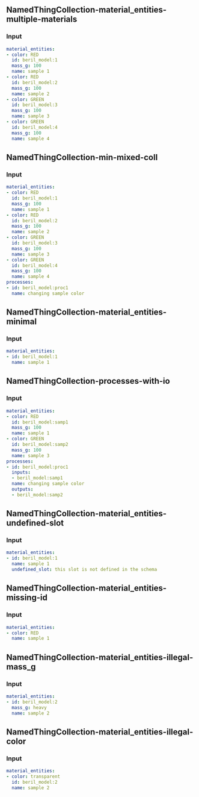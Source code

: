 ## NamedThingCollection-material_entities-multiple-materials
### Input
```yaml
material_entities:
- color: RED
  id: beril_model:1
  mass_g: 100
  name: sample 1
- color: RED
  id: beril_model:2
  mass_g: 100
  name: sample 2
- color: GREEN
  id: beril_model:3
  mass_g: 100
  name: sample 3
- color: GREEN
  id: beril_model:4
  mass_g: 100
  name: sample 4

```
## NamedThingCollection-min-mixed-coll
### Input
```yaml
material_entities:
- color: RED
  id: beril_model:1
  mass_g: 100
  name: sample 1
- color: RED
  id: beril_model:2
  mass_g: 100
  name: sample 2
- color: GREEN
  id: beril_model:3
  mass_g: 100
  name: sample 3
- color: GREEN
  id: beril_model:4
  mass_g: 100
  name: sample 4
processes:
- id: beril_model:proc1
  name: changing sample color

```
## NamedThingCollection-material_entities-minimal
### Input
```yaml
material_entities:
- id: beril_model:1
  name: sample 1

```
## NamedThingCollection-processes-with-io
### Input
```yaml
material_entities:
- color: RED
  id: beril_model:samp1
  mass_g: 100
  name: sample 1
- color: GREEN
  id: beril_model:samp2
  mass_g: 100
  name: sample 3
processes:
- id: beril_model:proc1
  inputs:
  - beril_model:samp1
  name: changing sample color
  outputs:
  - beril_model:samp2

```
## NamedThingCollection-material_entities-undefined-slot
### Input
```yaml
material_entities:
- id: beril_model:1
  name: sample 1
  undefined_slot: this slot is not defined in the schema

```
## NamedThingCollection-material_entities-missing-id
### Input
```yaml
material_entities:
- color: RED
  name: sample 1

```
## NamedThingCollection-material_entities-illegal-mass_g
### Input
```yaml
material_entities:
- id: beril_model:2
  mass_g: heavy
  name: sample 2

```
## NamedThingCollection-material_entities-illegal-color
### Input
```yaml
material_entities:
- color: transparent
  id: beril_model:2
  name: sample 2

```
